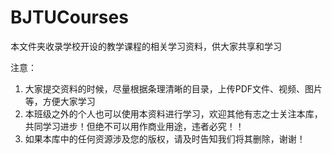 # BJTUCourses

本文件夹收录学校开设的教学课程的相关学习资料，供大家共享和学习



注意：

1. 大家提交资料的时候，尽量根据条理清晰的目录，上传PDF文件、视频、图片等，方便大家学习
2. 本班级之外的个人也可以使用本资料进行学习，欢迎其他有志之士关注本库，共同学习进步！但绝不可以用作商业用途，违者必究！！
3. 如果本库中的任何资源涉及您的版权，请及时告知我们将其删除，谢谢！

